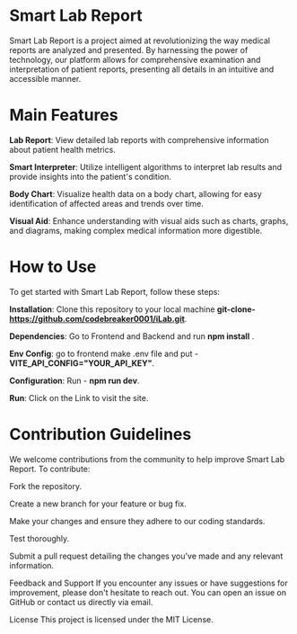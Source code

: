 


# Smart Lab Report
Smart Lab Report is a project aimed at revolutionizing the way medical reports are analyzed and presented. By harnessing the power of technology, our platform allows for comprehensive examination and interpretation of patient reports, presenting all details in an intuitive and accessible manner.

# Main Features
**Lab Report**: View detailed lab reports with comprehensive information about patient health metrics.

**Smart Interpreter**: Utilize intelligent algorithms to interpret lab results and provide insights into the patient's condition.

**Body Chart**: Visualize health data on a body chart, allowing for easy identification of affected areas and trends over time.

**Visual Aid**: Enhance understanding with visual aids such as charts, graphs, and diagrams, making complex medical information more digestible.

# How to Use
To get started with Smart Lab Report, follow these steps:

**Installation**: Clone this repository to your local machine **git-clone-https://github.com/codebreaker0001/iLab.git**.

**Dependencies**: Go to Frontend and Backend and run **npm install** .

**Env Config**: go to frontend make .env file and put - **VITE_API_CONFIG="YOUR_API_KEY"**.

**Configuration**: Run - **npm run dev**.

**Run**: Click on the Link to visit the site.

# Contribution Guidelines
We welcome contributions from the community to help improve Smart Lab Report. To contribute:

Fork the repository.

Create a new branch for your feature or bug fix.

Make your changes and ensure they adhere to our coding standards.

Test thoroughly.

Submit a pull request detailing the changes you've made and any relevant information.

Feedback and Support
If you encounter any issues or have suggestions for improvement, please don't hesitate to reach out. You can open an issue on GitHub or contact us directly via email.

License
This project is licensed under the MIT License.
